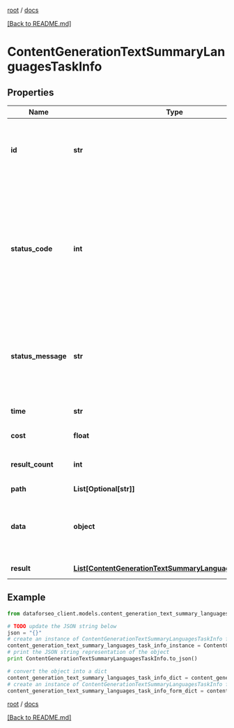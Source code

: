 [root](./../ "root") / [docs](./ "docs")

[[Back to README.md]](./../README.md "[Back to README.md]")

# ContentGenerationTextSummaryLanguagesTaskInfo

## Properties

Name | Type | Description | Notes
------------ | ------------- | ------------- | -------------
**id** | **str** | task identifier unique task identifier in our system in the UUID format | [optional]
**status_code** | **int** | status code of the task generated by DataForSEO, can be within the following range: 10000-60000 you can find the full list of the response codes here | [optional]
**status_message** | **str** | informational message of the task you can find the full list of general informational messages here | [optional]
**time** | **str** | execution time, seconds | [optional]
**cost** | **float** | total tasks cost, USD | [optional]
**result_count** | **int** | number of elements in the result array | [optional]
**path** | **List[Optional[str]]** | URL path | [optional]
**data** | **object** | contains the same parameters that you specified in the POST request | [optional]
**result** | [**List[ContentGenerationTextSummaryLanguagesResultInfo]**](ContentGenerationTextSummaryLanguagesResultInfo.md) | array of results | [optional]

## Example

```python
from dataforseo_client.models.content_generation_text_summary_languages_task_info import ContentGenerationTextSummaryLanguagesTaskInfo

# TODO update the JSON string below
json = "{}"
# create an instance of ContentGenerationTextSummaryLanguagesTaskInfo from a JSON string
content_generation_text_summary_languages_task_info_instance = ContentGenerationTextSummaryLanguagesTaskInfo.from_json(json)
# print the JSON string representation of the object
print ContentGenerationTextSummaryLanguagesTaskInfo.to_json()

# convert the object into a dict
content_generation_text_summary_languages_task_info_dict = content_generation_text_summary_languages_task_info_instance.to_dict()
# create an instance of ContentGenerationTextSummaryLanguagesTaskInfo from a dict
content_generation_text_summary_languages_task_info_form_dict = content_generation_text_summary_languages_task_info.from_dict(content_generation_text_summary_languages_task_info_dict)
```

  

[root](./../ "root") / [docs](./ "docs")

[[Back to README.md]](./../README.md "[Back to README.md]")